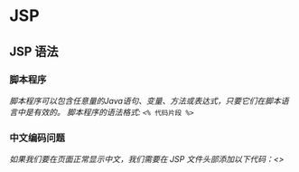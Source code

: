# JSP
## JSP 语法
### 脚本程序
_脚本程序可以包含任意量的Java语句、变量、方法或表达式，只要它们在脚本语言中是有效的。
脚本程序的语法格式:_
`<% 代码片段 %>`
### 中文编码问题
_如果我们要在页面正常显示中文，我们需要在 JSP 文件头部添加以下代码：<>_
